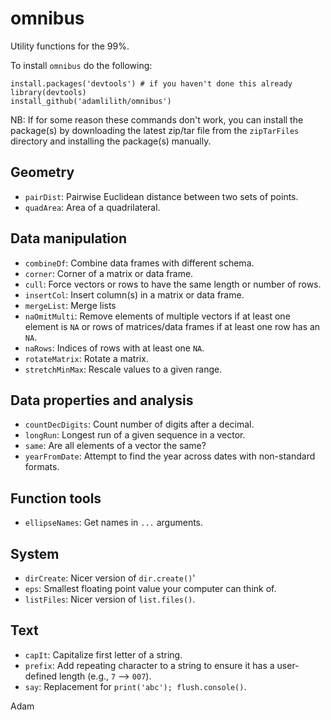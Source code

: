 # omnibus
Utility functions for the 99%.

To install `omnibus` do the following:

`install.packages('devtools') # if you haven't done this already`  
`library(devtools)`  
`install_github('adamlilith/omnibus')`

NB: If for some reason these commands don't work, you can install the package(s) by downloading the latest zip/tar file from the `zipTarFiles` directory and installing the package(s) manually.

## Geometry ##
* `pairDist`: Pairwise Euclidean distance between two sets of points.
* `quadArea`: Area of a quadrilateral.

## Data manipulation ##
* `combineDf`: Combine data frames with different schema.
* `corner`: Corner of a matrix or data frame.
* `cull`: Force vectors or rows to have the same length or number of rows.
* `insertCol`: Insert column(s) in a matrix or data frame.
* `mergeList`: Merge lists
* `naOmitMulti`: Remove elements of multiple vectors if at least one element is `NA` or rows of matrices/data frames if at least one row has an `NA`.
* `naRows`: Indices of rows with at least one `NA`.
* `rotateMatrix`: Rotate a matrix.
* `stretchMinMax`: Rescale values to a given range.

## Data properties and analysis ##
* `countDecDigits`: Count number of digits after a decimal.
* `longRun`: Longest run of a given sequence in a vector.
* `same`: Are all elements of a vector the same?
* `yearFromDate`: Attempt to find the year across dates with non-standard formats.

## Function tools ##
* `ellipseNames`: Get names in `...` arguments.

## System ##
* `dirCreate`: Nicer version of `dir.create()`'
* `eps`: Smallest floating point value your computer can think of.
* `listFiles`: Nicer version of `list.files()`.

## Text ##
* `capIt`: Capitalize first letter of a string.
* `prefix`: Add repeating character to a string to ensure it has a user-defined length (e.g., `7` --> `007`).
* `say`: Replacement for `print('abc'); flush.console()`.

Adam
